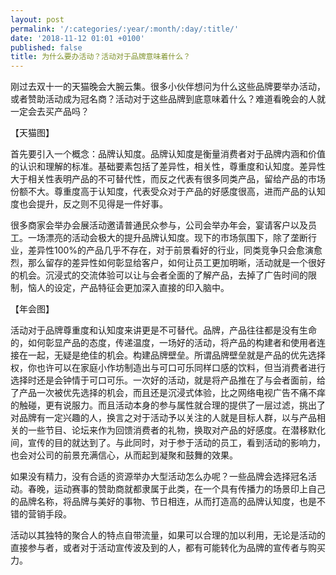 ```yaml
---
layout: post
permalink: '/:categories/:year/:month/:day/:title/'
date: '2018-11-12 01:01 +0100'
published: false
title: 为什么要办活动？活动对于品牌意味着什么？
---
```


刚过去双十一的天猫晚会大腕云集。很多小伙伴想问为什么这些品牌要举办活动，或者赞助活动成为冠名商？活动对于这些品牌到底意味着什么？难道看晚会的人就一定会去买产品吗？

【天猫图】

首先要引入一个概念：品牌认知度。品牌认知度是衡量消费者对于品牌内涵和价值的认识和理解的标准。基础要素包括了差异性，相关性，尊重度和认知度。差异性大于相关性表明产品的不可替代性，而反之代表有很多同类产品，留给产品的市场份额不大。尊重度高于认知度，代表受众对于产品的好感度很高，进而产品的认知度也会提升，反之则不见得是一件好事。

很多商家会举办会展活动邀请普通民众参与，公司会举办年会，宴请客户以及员工。一场漂亮的活动会极大的提升品牌认知度。现下的市场氛围下，除了垄断行业，差异性100%的产品几乎不存在，对于前景看好的行业，同类竞争只会愈演愈烈，那么留存的差异性如何彰显给客户，如何让员工更加明晰，活动就是一个很好的机会。沉浸式的交流体验可以让与会者全面的了解产品，去掉了广告时间的限制，恼人的设定，产品特征会更加深入直接的印入脑中。

【年会图】

活动对于品牌尊重度和认知度来讲更是不可替代。品牌，产品往往都是没有生命的，如何彰显产品的态度，传递温度，一场好的活动，将产品的构建者和使用者连接在一起，无疑是绝佳的机会。构建品牌壁垒。所谓品牌壁垒就是产品的优先选择权，你也许可以在家庭小作坊制造出与可口可乐同样口感的饮料，但当消费者进行选择时还是会钟情于可口可乐。一次好的活动，就是将产品推在了与会者面前，给了产品一次被优先选择的机会，而且还是沉浸式体验，比之网络电视广告不痛不痒的触碰，更有说服力。而且活动本身的参与属性就合理的提供了一层过滤，挑出了对品牌有一定兴趣的人，换言之对于活动予以关注的人就是目标人群，以与产品相关的一些节目、论坛来作为回馈消费者的礼物，换取对产品的好感度。在潜移默化间，宣传的目的就达到了。与此同时，对于参于活动的员工，看到活动的影响力，也会对公司的前景充满信心，从而起到凝聚和鼓舞的效果。

如果没有精力，没有合适的资源举办大型活动怎么办呢？一些品牌会选择冠名活动。春晚，运动赛事的赞助商就都隶属于此类，在一个具有传播力的场景印上自己的品牌名称，将品牌与美好的事物、节日相连，从而打造高的品牌认知度，也是不错的营销手段。

活动以其独特的聚合人的特点自带流量，如果可以合理的加以利用，无论是活动的直接参与者，或者对于活动宣传波及到的人，都有可能转化为品牌的宣传者与购买力。
